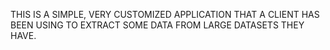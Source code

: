 THIS IS A SIMPLE, VERY CUSTOMIZED APPLICATION THAT A CLIENT HAS BEEN USING TO EXTRACT SOME DATA FROM LARGE DATASETS THEY HAVE.
